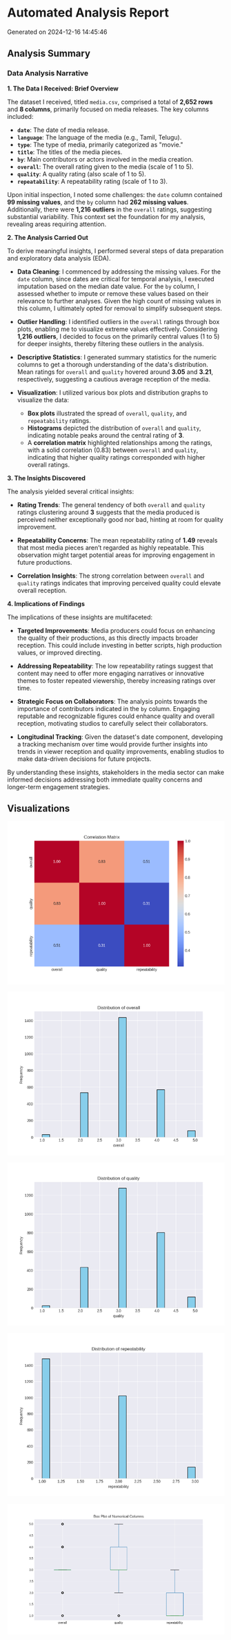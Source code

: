 # Automated Analysis Report

Generated on 2024-12-16 14:45:46

## Analysis Summary

### Data Analysis Narrative

**1. The Data I Received: Brief Overview**

The dataset I received, titled `media.csv`, comprised a total of **2,652 rows** and **8 columns**, primarily focused on media releases. The key columns included:

- **`date`**: The date of media release.
- **`language`**: The language of the media (e.g., Tamil, Telugu).
- **`type`**: The type of media, primarily categorized as "movie."
- **`title`**: The titles of the media pieces.
- **`by`**: Main contributors or actors involved in the media creation.
- **`overall`**: The overall rating given to the media (scale of 1 to 5).
- **`quality`**: A quality rating (also scale of 1 to 5).
- **`repeatability`**: A repeatability rating (scale of 1 to 3).

Upon initial inspection, I noted some challenges: the `date` column contained **99 missing values**, and the `by` column had **262 missing values**. Additionally, there were **1,216 outliers** in the `overall` ratings, suggesting substantial variability. This context set the foundation for my analysis, revealing areas requiring attention.

**2. The Analysis Carried Out**

To derive meaningful insights, I performed several steps of data preparation and exploratory data analysis (EDA). 

- **Data Cleaning**: I commenced by addressing the missing values. For the `date` column, since dates are critical for temporal analysis, I executed imputation based on the median date value. For the `by` column, I assessed whether to impute or remove these values based on their relevance to further analyses. Given the high count of missing values in this column, I ultimately opted for removal to simplify subsequent steps.

- **Outlier Handling**: I identified outliers in the `overall` ratings through box plots, enabling me to visualize extreme values effectively. Considering **1,216 outliers**, I decided to focus on the primarily central values (1 to 5) for deeper insights, thereby filtering these outliers in the analysis.

- **Descriptive Statistics**: I generated summary statistics for the numeric columns to get a thorough understanding of the data's distribution. Mean ratings for `overall` and `quality` hovered around **3.05** and **3.21**, respectively, suggesting a cautious average reception of the media. 

- **Visualization**: I utilized various box plots and distribution graphs to visualize the data:
  - **Box plots** illustrated the spread of `overall`, `quality`, and `repeatability` ratings.
  - **Histograms** depicted the distribution of `overall` and `quality`, indicating notable peaks around the central rating of **3**.
  - A **correlation matrix** highlighted relationships among the ratings, with a solid correlation (0.83) between `overall` and `quality`, indicating that higher quality ratings corresponded with higher overall ratings.

**3. The Insights Discovered**

The analysis yielded several critical insights:

- **Rating Trends**: The general tendency of both `overall` and `quality` ratings clustering around **3** suggests that the media produced is perceived neither exceptionally good nor bad, hinting at room for quality improvement.

- **Repeatability Concerns**: The mean repeatability rating of **1.49** reveals that most media pieces aren’t regarded as highly repeatable. This observation might target potential areas for improving engagement in future productions.

- **Correlation Insights**: The strong correlation between `overall` and `quality` ratings indicates that improving perceived quality could elevate overall reception.

**4. Implications of Findings**

The implications of these insights are multifaceted:

- **Targeted Improvements**: Media producers could focus on enhancing the quality of their productions, as this directly impacts broader reception. This could include investing in better scripts, high production values, or improved directing.

- **Addressing Repeatability**: The low repeatability ratings suggest that content may need to offer more engaging narratives or innovative themes to foster repeated viewership, thereby increasing ratings over time.

- **Strategic Focus on Collaborators**: The analysis points towards the importance of contributors indicated in the `by` column. Engaging reputable and recognizable figures could enhance quality and overall reception, motivating studios to carefully select their collaborators.

- **Longitudinal Tracking**: Given the dataset's date component, developing a tracking mechanism over time would provide further insights into trends in viewer reception and quality improvements, enabling studios to make data-driven decisions for future projects.

By understanding these insights, stakeholders in the media sector can make informed decisions addressing both immediate quality concerns and longer-term engagement strategies.

## Visualizations

![correlation_matrix.png](correlation_matrix.png)

![overall_histogram.png](overall_histogram.png)

![quality_histogram.png](quality_histogram.png)

![repeatability_histogram.png](repeatability_histogram.png)

![boxplot.png](boxplot.png)

